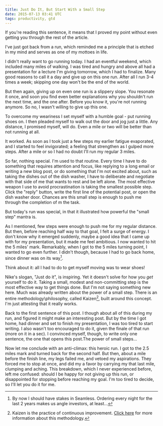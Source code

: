 ```yaml
---
title: Just Do It, But Start With a Small Step
date: 2015-07-13 03:41 UTC
tags: productivity, gtd
---
```



If you're reading this sentence, it means that I proved my point without even getting you through the rest of the article.

<!-- more -->

I've just got back from a run, which reminded me a principle that is etched in my mind and serves as one of my mottoes in life. 

I didn't really want to go running today. I had an eventful weekend, which included many miles of walking. I was tired and hungry and above all had a presentation for a lecture I'm giving tomorrow, which I had to finalize. Many good reasons to call it a day and give up on this one run. After all I run 3-4 times a week; skipping one day won't be the end of the world.

But then again, giving up on even one run is a slippery slope. You resonate it once, and soon you find even better explanations why you shouldn't run the next time, and the one after. Before you know it, you're not running anymore. So no, I wasn't willing to give up this one. 

To overcome my weariness I set myself with a humble goal - put running shoes on. I then pleaded myself to walk out the door and jog just a little. Any distance, I promised myself, will do. Even a mile or two will be better than not running at all. 

It worked. As soon as I took just a few steps my earlier fatigue evaporated, and I started to feel invigorated; a feeling that strengthen as I gulped more steps. After a mile or so I had no doubt I'll run my regular 3 miles. 

So far, nothing special. I'm used to that routine. Every time I have to do something that requires attention and  focus, like replying to a long email or writing a new blog post, or do something that I'm not excited about, such as taking the dishes out of the dish washer, I have to deliberate and negotiate with that side of me that wants to rest and be left alone. The most effective weapon I use to avoid procrastination is taking the smallest possible step. Click the "reply" button, write the first line of the potential post, or open the dish washer door. Chances are this small step is enough to push me through the completion of m the task.

But today's run was special, in that it illustrated how powerful the "small step" mantra is. 

As I mentioned, few steps were enough to push me for my regular distance. But then, before reaching half way to that goal, I felt a surge of energy. I don't know why it emerged suddenly, maybe a good idea that I came up with for my presentation, but it made me feel ambitious. I now wanted to hit the 5 miles' mark. Remarkably, when I got to the 5 miles turning point, I wanted to go even further. I didn't though, because I had to go back home, since dinner was on its way[^seamless].

Think about it: all I had to do to get myself moving was to wear shoes! 

Nike's slogan, "Just do it", is inspiring. Yet it doesn't solve for how you *get* yourself to do it. Taking a small, modest and non-committing step is the most effective way to get things done. But I'm not saying something new here. Much was already written about the power of a small step. There is an entire methodology\philosophy, called Kaizen[^Kaizen], built around this concept. I'm just attesting that it really works.

Back to the first sentence of this post. I though about all of this during my run, and figured it might make an interesting post. But by the time I got home, had dinner and set to finish my presentation, I was too tired to start writing. I also wasn't too encouraged to do it, given the finale of that run (more on it in a sec). I convinced myself, though, to write only one sentence, the one that opens this post.The power of small steps...

Now let me conclude with an anti-climax: this heroic run. I got to the 2.5 miles mark and turned back for the second half. But then, about a mile before the finish line, my legs failed me, and vetoed my aspirations. They forced me to stop at once, and did my a favor by carrying my that last mile, clumping and aching.  This breakdown, which I never experienced before, left me confused: should I be happy for not giving up this run, or disappointed for stopping before reaching my goal. I'm too tired to decide, so I'll let you do it for me.

[^seamless]: By now I should have stakes in Seamless. Ordering every night for the last 2 years makes us angle investors, at least...
[^Kaizen]: Kaizen is the practice of continuous improvement. [Click here](http://www.kaizen.com/about-us/definition-of-kaizen.html) for more information about this methodology.
